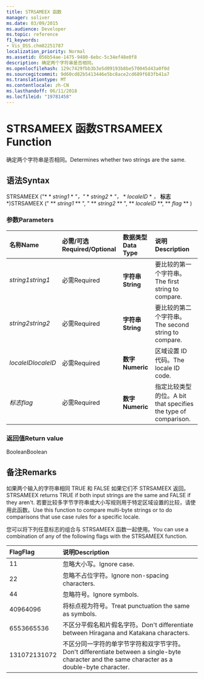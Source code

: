 ```yaml
---
title: STRSAMEEX 函数
manager: soliver
ms.date: 03/09/2015
ms.audience: Developer
ms.topic: reference
f1_keywords:
- Vis_DSS.chm82251787
localization_priority: Normal
ms.assetid: 056b54ae-1475-9480-6ebc-5c34ef48e0f8
description: 确定两个字符串是否相同。
ms.openlocfilehash: 129c7429fbb3b3e5d09193b8be570045d43a0f0d
ms.sourcegitcommit: 9d60cd82b5413446e5bc8ace2cd689f683fb41a7
ms.translationtype: MT
ms.contentlocale: zh-CN
ms.lasthandoff: 06/11/2018
ms.locfileid: "19781458"
---
```

# <a name="strsameex-function"></a><span data-ttu-id="19ff5-103">STRSAMEEX 函数</span><span class="sxs-lookup"><span data-stu-id="19ff5-103">STRSAMEEX Function</span></span>

<span data-ttu-id="19ff5-104">确定两个字符串是否相同。</span><span class="sxs-lookup"><span data-stu-id="19ff5-104">Determines whether two strings are the same.</span></span>
  
## <a name="syntax"></a><span data-ttu-id="19ff5-105">语法</span><span class="sxs-lookup"><span data-stu-id="19ff5-105">Syntax</span></span>

<span data-ttu-id="19ff5-106">STRSAMEEX ("* * *string1* * *"，"* * *string2* * *"，* * *localeID* * *，* **标志** *)</span><span class="sxs-lookup"><span data-stu-id="19ff5-106">STRSAMEEX (" ** *string1* ** ", " ** *string2* ** ", ** *localeID* **, ** *flag* ** )</span></span> 
  
### <a name="parameters"></a><span data-ttu-id="19ff5-107">参数</span><span class="sxs-lookup"><span data-stu-id="19ff5-107">Parameters</span></span>

|<span data-ttu-id="19ff5-108">**名称**</span><span class="sxs-lookup"><span data-stu-id="19ff5-108">**Name**</span></span>|<span data-ttu-id="19ff5-109">**必需/可选**</span><span class="sxs-lookup"><span data-stu-id="19ff5-109">**Required/Optional**</span></span>|<span data-ttu-id="19ff5-110">**数据类型**</span><span class="sxs-lookup"><span data-stu-id="19ff5-110">**Data Type**</span></span>|<span data-ttu-id="19ff5-111">**说明**</span><span class="sxs-lookup"><span data-stu-id="19ff5-111">**Description**</span></span>|
|:-----|:-----|:-----|:-----|
| <span data-ttu-id="19ff5-112">_string1_</span><span class="sxs-lookup"><span data-stu-id="19ff5-112">_string1_</span></span> <br/> |<span data-ttu-id="19ff5-113">必需</span><span class="sxs-lookup"><span data-stu-id="19ff5-113">Required</span></span>  <br/> |<span data-ttu-id="19ff5-114">**字符串**</span><span class="sxs-lookup"><span data-stu-id="19ff5-114">**String**</span></span> <br/> |<span data-ttu-id="19ff5-115">要比较的第一个字符串。</span><span class="sxs-lookup"><span data-stu-id="19ff5-115">The first string to compare.</span></span>  <br/> |
| <span data-ttu-id="19ff5-116">_string2_</span><span class="sxs-lookup"><span data-stu-id="19ff5-116">_string2_</span></span> <br/> |<span data-ttu-id="19ff5-117">必需</span><span class="sxs-lookup"><span data-stu-id="19ff5-117">Required</span></span>  <br/> |<span data-ttu-id="19ff5-118">**字符串**</span><span class="sxs-lookup"><span data-stu-id="19ff5-118">**String**</span></span> <br/> | <span data-ttu-id="19ff5-119">要比较的第二个字符串。</span><span class="sxs-lookup"><span data-stu-id="19ff5-119">The second string to compare.</span></span>  <br/> |
| <span data-ttu-id="19ff5-120">_localeID_</span><span class="sxs-lookup"><span data-stu-id="19ff5-120">_localeID_</span></span> <br/> |<span data-ttu-id="19ff5-121">必需</span><span class="sxs-lookup"><span data-stu-id="19ff5-121">Required</span></span>  <br/> |<span data-ttu-id="19ff5-122">**数字**</span><span class="sxs-lookup"><span data-stu-id="19ff5-122">**Numeric**</span></span> <br/> |<span data-ttu-id="19ff5-123">区域设置 ID 代码。</span><span class="sxs-lookup"><span data-stu-id="19ff5-123">The locale ID code.</span></span>  <br/> |
| <span data-ttu-id="19ff5-124">_标志_</span><span class="sxs-lookup"><span data-stu-id="19ff5-124">_flag_</span></span> <br/> |<span data-ttu-id="19ff5-125">必需</span><span class="sxs-lookup"><span data-stu-id="19ff5-125">Required</span></span>  <br/> |<span data-ttu-id="19ff5-126">**数字**</span><span class="sxs-lookup"><span data-stu-id="19ff5-126">**Numeric**</span></span> <br/> | <span data-ttu-id="19ff5-127">指定比较类型的位。</span><span class="sxs-lookup"><span data-stu-id="19ff5-127">A bit that specifies the type of comparison.</span></span>  <br/> |
   
### <a name="return-value"></a><span data-ttu-id="19ff5-128">返回值</span><span class="sxs-lookup"><span data-stu-id="19ff5-128">Return value</span></span>

<span data-ttu-id="19ff5-129">Boolean</span><span class="sxs-lookup"><span data-stu-id="19ff5-129">Boolean</span></span>
  
## <a name="remarks"></a><span data-ttu-id="19ff5-130">备注</span><span class="sxs-lookup"><span data-stu-id="19ff5-130">Remarks</span></span>

<span data-ttu-id="19ff5-131">如果两个输入的字符串相同 TRUE 和 FALSE 如果它们不 STRSAMEEX 返回。</span><span class="sxs-lookup"><span data-stu-id="19ff5-131">STRSAMEEX returns TRUE if both input strings are the same and FALSE if they aren't.</span></span> <span data-ttu-id="19ff5-132">若要比较多字节字符串或大小写规则用于特定区域设置的比较，请使用此函数。</span><span class="sxs-lookup"><span data-stu-id="19ff5-132">Use this function to compare multi-byte strings or to do comparisons that use case rules for a specific locale.</span></span>
  
<span data-ttu-id="19ff5-133">您可以将下列任意标志的组合与 STRSAMEEX 函数一起使用。</span><span class="sxs-lookup"><span data-stu-id="19ff5-133">You can use a combination of any of the following flags with the STRSAMEEX function.</span></span>
  
|<span data-ttu-id="19ff5-134">**Flag**</span><span class="sxs-lookup"><span data-stu-id="19ff5-134">**Flag**</span></span>|<span data-ttu-id="19ff5-135">**说明**</span><span class="sxs-lookup"><span data-stu-id="19ff5-135">**Description**</span></span>|
|:-----|:-----|
|<span data-ttu-id="19ff5-136">1</span><span class="sxs-lookup"><span data-stu-id="19ff5-136">1</span></span>  <br/> |<span data-ttu-id="19ff5-137">忽略大小写。</span><span class="sxs-lookup"><span data-stu-id="19ff5-137">Ignore case.</span></span>  <br/> |
|<span data-ttu-id="19ff5-138">2</span><span class="sxs-lookup"><span data-stu-id="19ff5-138">2</span></span>  <br/> |<span data-ttu-id="19ff5-139">忽略不占位字符。</span><span class="sxs-lookup"><span data-stu-id="19ff5-139">Ignore non-spacing characters.</span></span>  <br/> |
|<span data-ttu-id="19ff5-140">4</span><span class="sxs-lookup"><span data-stu-id="19ff5-140">4</span></span>  <br/> |<span data-ttu-id="19ff5-141">忽略符号。</span><span class="sxs-lookup"><span data-stu-id="19ff5-141">Ignore symbols.</span></span>  <br/> |
|<span data-ttu-id="19ff5-142">4096</span><span class="sxs-lookup"><span data-stu-id="19ff5-142">4096</span></span>  <br/> |<span data-ttu-id="19ff5-143">将标点视为符号。</span><span class="sxs-lookup"><span data-stu-id="19ff5-143">Treat punctuation the same as symbols.</span></span>  <br/> |
|<span data-ttu-id="19ff5-144">65536</span><span class="sxs-lookup"><span data-stu-id="19ff5-144">65536</span></span>  <br/> |<span data-ttu-id="19ff5-145">不区分平假名和片假名字符。</span><span class="sxs-lookup"><span data-stu-id="19ff5-145">Don't differentiate between Hiragana and Katakana characters.</span></span>  <br/> |
|<span data-ttu-id="19ff5-146">131072</span><span class="sxs-lookup"><span data-stu-id="19ff5-146">131072</span></span>  <br/> |<span data-ttu-id="19ff5-147">不区分同一字符的单字节字符和双字节字符。</span><span class="sxs-lookup"><span data-stu-id="19ff5-147">Don't differentiate between a single-byte character and the same character as a double-byte character.</span></span>  <br/> |
   

